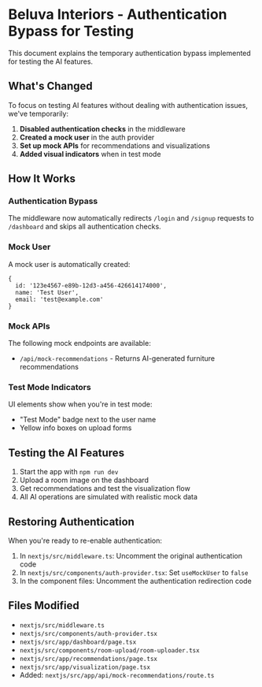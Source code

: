 # Beluva Interiors - Authentication Bypass for Testing

This document explains the temporary authentication bypass implemented for testing the AI features.

## What's Changed

To focus on testing AI features without dealing with authentication issues, we've temporarily:

1. **Disabled authentication checks** in the middleware
2. **Created a mock user** in the auth provider
3. **Set up mock APIs** for recommendations and visualizations
4. **Added visual indicators** when in test mode

## How It Works

### Authentication Bypass

The middleware now automatically redirects `/login` and `/signup` requests to `/dashboard` and skips all authentication checks.

### Mock User

A mock user is automatically created:
```
{
  id: '123e4567-e89b-12d3-a456-426614174000',
  name: 'Test User',
  email: 'test@example.com'
}
```

### Mock APIs

The following mock endpoints are available:
- `/api/mock-recommendations` - Returns AI-generated furniture recommendations

### Test Mode Indicators

UI elements show when you're in test mode:
- "Test Mode" badge next to the user name
- Yellow info boxes on upload forms

## Testing the AI Features

1. Start the app with `npm run dev`
2. Upload a room image on the dashboard
3. Get recommendations and test the visualization flow
4. All AI operations are simulated with realistic mock data

## Restoring Authentication

When you're ready to re-enable authentication:

1. In `nextjs/src/middleware.ts`: Uncomment the original authentication code
2. In `nextjs/src/components/auth-provider.tsx`: Set `useMockUser` to `false`
3. In the component files: Uncomment the authentication redirection code

## Files Modified

- `nextjs/src/middleware.ts`
- `nextjs/src/components/auth-provider.tsx`
- `nextjs/src/app/dashboard/page.tsx`
- `nextjs/src/components/room-upload/room-uploader.tsx`
- `nextjs/src/app/recommendations/page.tsx`
- `nextjs/src/app/visualization/page.tsx`
- Added: `nextjs/src/app/api/mock-recommendations/route.ts`